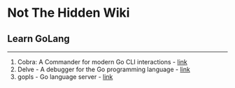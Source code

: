 # Not The Hidden Wiki

## Learn GoLang
-----

1. Cobra: A Commander for modern Go CLI interactions - [link](https://github.com/spf13/cobra)
2. Delve - A debugger for the Go programming language - [link](https://github.com/go-delve/delve)
3. gopls - Go language server - [link](https://github.com/golang/tools/tree/master/gopls)
